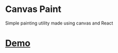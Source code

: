 # Canvas Paint

Simple painting utility made using canvas and React

# [Demo](https://cv-paint.herokuapp.com) 
